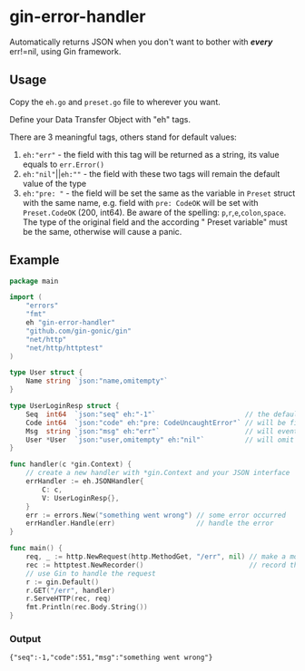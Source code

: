 # gin-error-handler

Automatically returns JSON when you don't want to bother with ***every*** err!=nil, using Gin framework.

## Usage

Copy the `eh.go` and `preset.go` file to wherever you want.

Define your Data Transfer Object with "eh" tags.

There are 3 meaningful tags, others stand for default values:

1. `eh:"err"` - the field with this tag will be returned as a string, its value equals to `err.Error()`
2. `eh:"nil"`||`eh:""` - the field with these two tags will remain the default value of the type
3. `eh:"pre: "` - the field will be set the same as the variable in `Preset` struct with the same name, e.g. field
   with `pre: CodeOK` will be set with `Preset.CodeOK` (200,
   int64). Be aware of the spelling: `p`,`r`,`e`,`colon`,`space`. The type of the original field and the according "
   Preset variable" must be
   the same, otherwise will cause a panic.

## Example

```go
package main

import (
	"errors"
	"fmt"
	eh "gin-error-handler"
	"github.com/gin-gonic/gin"
	"net/http"
	"net/http/httptest"
)

type User struct {
	Name string `json:"name,omitempty"`
}

type UserLoginResp struct {
	Seq  int64  `json:"seq" eh:"-1"`                      // the default seq is -1 when an uncaught error happened
	Code int64  `json:"code" eh:"pre: CodeUncaughtError"` // will be filled with Preset.CodeUncaughtError (551)
	Msg  string `json:"msg" eh:"err"`                     // will eventually be err.Error()
	User *User  `json:"user,omitempty" eh:"nil"`          // will omit this field
}

func handler(c *gin.Context) {
	// create a new handler with *gin.Context and your JSON interface
	errHandler := eh.JSONHandler{
		C: c,
		V: UserLoginResp{},
	}
	err := errors.New("something went wrong") // some error occurred
	errHandler.Handle(err)                    // handle the error
}

func main() {
	req, _ := http.NewRequest(http.MethodGet, "/err", nil) // make a mock request
	rec := httptest.NewRecorder()                          // record the mock request
	// use Gin to handle the request
	r := gin.Default()
	r.GET("/err", handler)
	r.ServeHTTP(rec, req)
	fmt.Println(rec.Body.String())
}
```

### Output

```text
{"seq":-1,"code":551,"msg":"something went wrong"}
```
